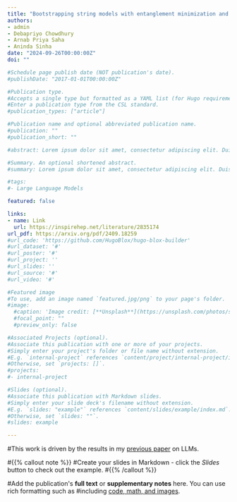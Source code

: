 ```yaml
---
title: "Bootstrapping string models with entanglement minimization and Machine-Learning"
authors:
- admin
- Debapriyo Chowdhury
- Arnab Priya Saha
- Aninda Sinha
date: "2024-09-26T00:00:00Z"
doi: ""

#Schedule page publish date (NOT publication's date).
#publishDate: "2017-01-01T00:00:00Z"

#Publication type.
#Accepts a single type but formatted as a YAML list (for Hugo requirements).
#Enter a publication type from the CSL standard.
#publication_types: ["article"]

#Publication name and optional abbreviated publication name.
#publication: ""
#publication_short: ""

#abstract: Lorem ipsum dolor sit amet, consectetur adipiscing elit. Duis posuere tellus ac convallis placerat. #Proin tincidunt magna sed ex sollicitudin condimentum. Sed ac faucibus dolor, scelerisque sollicitudin nisi. #Cras purus urna, suscipit quis sapien eu, pulvinar tempor diam. Quisque risus orci, mollis id ante sit amet, #gravida egestas nisl. Sed ac tempus magna. Proin in dui enim. Donec condimentum, sem id dapibus fringilla, #tellus enim condimentum arcu, nec volutpat est felis vel metus. Vestibulum sit amet erat at nulla eleifend #gravida.

#Summary. An optional shortened abstract.
#summary: Lorem ipsum dolor sit amet, consectetur adipiscing elit. Duis posuere tellus ac convallis placerat. #Proin tincidunt magna sed ex sollicitudin condimentum.

#tags:
#- Large Language Models

featured: false

links:
- name: Link
  url: https://inspirehep.net/literature/2835174
url_pdf: https://arxiv.org/pdf/2409.18259
#url_code: 'https://github.com/HugoBlox/hugo-blox-builder'
#url_dataset: '#'
#url_poster: '#'
#url_project: ''
#url_slides: ''
#url_source: '#'
#url_video: '#'

#Featured image
#To use, add an image named `featured.jpg/png` to your page's folder. 
#image:
  #caption: 'Image credit: [**Unsplash**](https://unsplash.com/photos/s9CC2SKySJM)'
  #focal_point: ""
  #preview_only: false

#Associated Projects (optional).
#Associate this publication with one or more of your projects.
#Simply enter your project's folder or file name without extension.
#E.g. `internal-project` references `content/project/internal-project/index.md`.
#Otherwise, set `projects: []`.
#projects:
#- internal-project

#Slides (optional).
#Associate this publication with Markdown slides.
#Simply enter your slide deck's filename without extension.
#E.g. `slides: "example"` references `content/slides/example/index.md`.
#Otherwise, set `slides: ""`.
#slides: example

---
```


#This work is driven by the results in my [previous paper](/publication/conference-paper/) on LLMs.

#{{% callout note %}}
#Create your slides in Markdown - click the *Slides* button to check out the example.
#{{% /callout %}}

#Add the publication's **full text** or **supplementary notes** here. You can use rich formatting such as #including [code, math, and images](https://docs.hugoblox.com/content/writing-markdown-latex/).
